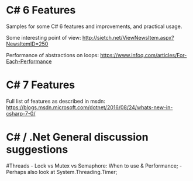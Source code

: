 # C# 6 Features
Samples for some C# 6 features and improvements, and practical usage.

Some interesting point of view: http://sietch.net/ViewNewsItem.aspx?NewsItemID=250

Performance of abstractions on loops: https://www.infoq.com/articles/For-Each-Performance

# C# 7 Features

Full list of features as described in msdn: https://blogs.msdn.microsoft.com/dotnet/2016/08/24/whats-new-in-csharp-7-0/

# C# / .Net General discussion suggestions

#Threads 
	- Lock vs Mutex vs Semaphore: When to use & Performance;
	- Perhaps also look at System.Threading.Timer;
